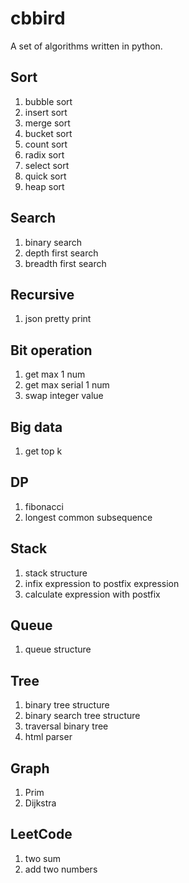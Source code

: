 cbbird
=======

A set of algorithms written in python.

Sort
----

1. bubble sort
2. insert sort
3. merge sort
4. bucket sort
5. count sort
6. radix sort
7. select sort
8. quick sort
9. heap sort

Search
------

1. binary search
2. depth first search
3. breadth first search

Recursive
---------

1. json pretty print

Bit operation
-------------

1. get max 1 num
2. get max serial 1 num
3. swap integer value

Big data
--------

1. get top k

DP
--

1. fibonacci
2. longest common subsequence

Stack
-----

1. stack structure
2. infix expression to postfix expression
3. calculate expression with postfix 

Queue
-----

1. queue structure

Tree
----

1. binary tree structure
2. binary search tree structure
3. traversal binary tree
4. html parser

Graph
-----

1. Prim
2. Dijkstra

LeetCode
--------

1. two sum
2. add two numbers
